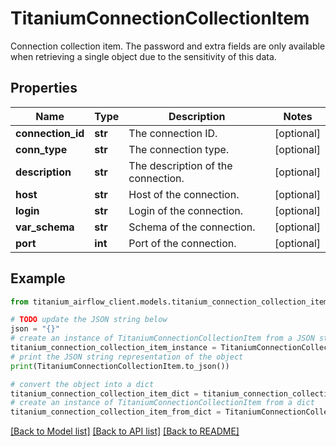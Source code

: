 # TitaniumConnectionCollectionItem

Connection collection item. The password and extra fields are only available when retrieving a single object due to the sensitivity of this data. 

## Properties

Name | Type | Description | Notes
------------ | ------------- | ------------- | -------------
**connection_id** | **str** | The connection ID. | [optional] 
**conn_type** | **str** | The connection type. | [optional] 
**description** | **str** | The description of the connection. | [optional] 
**host** | **str** | Host of the connection. | [optional] 
**login** | **str** | Login of the connection. | [optional] 
**var_schema** | **str** | Schema of the connection. | [optional] 
**port** | **int** | Port of the connection. | [optional] 

## Example

```python
from titanium_airflow_client.models.titanium_connection_collection_item import TitaniumConnectionCollectionItem

# TODO update the JSON string below
json = "{}"
# create an instance of TitaniumConnectionCollectionItem from a JSON string
titanium_connection_collection_item_instance = TitaniumConnectionCollectionItem.from_json(json)
# print the JSON string representation of the object
print(TitaniumConnectionCollectionItem.to_json())

# convert the object into a dict
titanium_connection_collection_item_dict = titanium_connection_collection_item_instance.to_dict()
# create an instance of TitaniumConnectionCollectionItem from a dict
titanium_connection_collection_item_from_dict = TitaniumConnectionCollectionItem.from_dict(titanium_connection_collection_item_dict)
```
[[Back to Model list]](../README.md#documentation-for-models) [[Back to API list]](../README.md#documentation-for-api-endpoints) [[Back to README]](../README.md)


